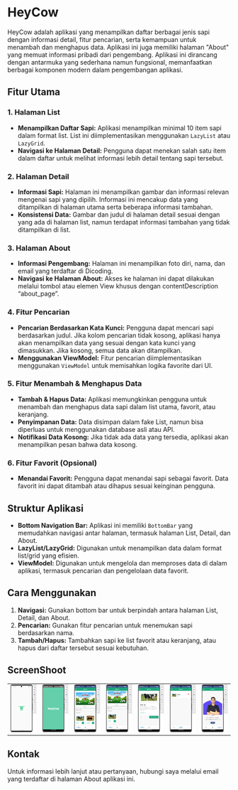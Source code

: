 # HeyCow

HeyCow adalah aplikasi yang menampilkan daftar berbagai jenis sapi dengan informasi detail, fitur pencarian, serta kemampuan untuk menambah dan menghapus data. Aplikasi ini juga memiliki halaman "About" yang memuat informasi pribadi dari pengembang. Aplikasi ini dirancang dengan antarmuka yang sederhana namun fungsional, memanfaatkan berbagai komponen modern dalam pengembangan aplikasi.

## Fitur Utama

### 1. Halaman List
- **Menampilkan Daftar Sapi:** Aplikasi menampilkan minimal 10 item sapi dalam format list. List ini diimplementasikan menggunakan `LazyList` atau `LazyGrid`.
- **Navigasi ke Halaman Detail:** Pengguna dapat menekan salah satu item dalam daftar untuk melihat informasi lebih detail tentang sapi tersebut.

### 2. Halaman Detail
- **Informasi Sapi:** Halaman ini menampilkan gambar dan informasi relevan mengenai sapi yang dipilih. Informasi ini mencakup data yang ditampilkan di halaman utama serta beberapa informasi tambahan.
- **Konsistensi Data:** Gambar dan judul di halaman detail sesuai dengan yang ada di halaman list, namun terdapat informasi tambahan yang tidak ditampilkan di list.

### 3. Halaman About
- **Informasi Pengembang:** Halaman ini menampilkan foto diri, nama, dan email yang terdaftar di Dicoding.
- **Navigasi ke Halaman About:** Akses ke halaman ini dapat dilakukan melalui tombol atau elemen View khusus dengan contentDescription “about_page”.

### 4. Fitur Pencarian
- **Pencarian Berdasarkan Kata Kunci:** Pengguna dapat mencari sapi berdasarkan judul. Jika kolom pencarian tidak kosong, aplikasi hanya akan menampilkan data yang sesuai dengan kata kunci yang dimasukkan. Jika kosong, semua data akan ditampilkan.
- **Menggunakan ViewModel:** Fitur pencarian diimplementasikan menggunakan `ViewModel` untuk memisahkan logika favorite dari UI.

### 5. Fitur Menambah & Menghapus Data
- **Tambah & Hapus Data:** Aplikasi memungkinkan pengguna untuk menambah dan menghapus data sapi dalam list utama, favorit, atau keranjang.
- **Penyimpanan Data:** Data disimpan dalam fake List, namun bisa diperluas untuk menggunakan database asli atau API.
- **Notifikasi Data Kosong:** Jika tidak ada data yang tersedia, aplikasi akan menampilkan pesan bahwa data kosong.

### 6. Fitur Favorit (Opsional)
- **Menandai Favorit:** Pengguna dapat menandai sapi sebagai favorit. Data favorit ini dapat ditambah atau dihapus sesuai keinginan pengguna.

## Struktur Aplikasi

- **Bottom Navigation Bar:** Aplikasi ini memiliki `BottomBar` yang memudahkan navigasi antar halaman, termasuk halaman List, Detail, dan About.
- **LazyList/LazyGrid:** Digunakan untuk menampilkan data dalam format list/grid yang efisien.
- **ViewModel:** Digunakan untuk mengelola dan memproses data di dalam aplikasi, termasuk pencarian dan pengelolaan data favorit.




## Cara Menggunakan
1. **Navigasi:** Gunakan bottom bar untuk berpindah antara halaman List, Detail, dan About.
2. **Pencarian:** Gunakan fitur pencarian untuk menemukan sapi berdasarkan nama.
3. **Tambah/Hapus:** Tambahkan sapi ke list favorit atau keranjang, atau hapus dari daftar tersebut sesuai kebutuhan.

## ScreenShoot
<table>
  <tr>
    <td valign="top"><img src="./screenshoot/SS00001.png"/></td>
    <td valign="top"><img src="./screenshoot/SS00002.png"/></td>
    <td valign="top"><img src="./screenshoot/SS00003.png"/></td>
    <td valign="top"><img src="./screenshoot/SS00004.png"/></td>
    <td valign="top"><img src="./screenshoot/SS00005.png"/></td>
    <td valign="top"><img src="./screenshoot/SS00006.png"/></td>
    <td valign="top"><img src="./screenshoot/SS00007.png"/></td>
  </tr>
</table>

## Kontak
Untuk informasi lebih lanjut atau pertanyaan, hubungi saya melalui email yang terdaftar di halaman About aplikasi ini.
